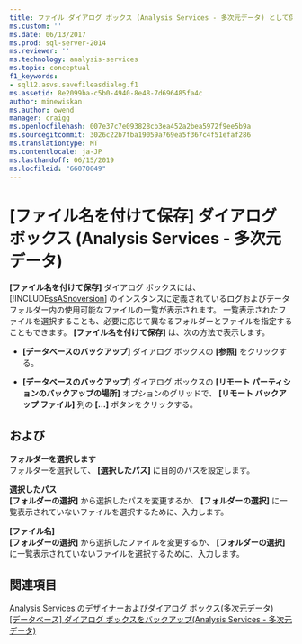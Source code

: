 ```yaml
---
title: ファイル ダイアログ ボックス (Analysis Services - 多次元データ) として保存 |Microsoft Docs
ms.custom: ''
ms.date: 06/13/2017
ms.prod: sql-server-2014
ms.reviewer: ''
ms.technology: analysis-services
ms.topic: conceptual
f1_keywords:
- sql12.asvs.savefileasdialog.f1
ms.assetid: 8e2099ba-c5b0-4940-8e48-7d696485fa4c
author: minewiskan
ms.author: owend
manager: craigg
ms.openlocfilehash: 007e37c7e093828cb3ea452a2bea5972f9ee5b9a
ms.sourcegitcommit: 3026c22b7fba19059a769ea5f367c4f51efaf286
ms.translationtype: MT
ms.contentlocale: ja-JP
ms.lasthandoff: 06/15/2019
ms.locfileid: "66070049"
---
```

# <a name="save-file-as-dialog-box-analysis-services---multidimensional-data"></a>[ファイル名を付けて保存] ダイアログ ボックス (Analysis Services - 多次元データ)
  **[ファイル名を付けて保存]** ダイアログ ボックスには、 [!INCLUDE[ssASnoversion](../includes/ssasnoversion-md.md)] のインスタンスに定義されているログおよびデータ フォルダー内の使用可能なファイルの一覧が表示されます。 一覧表示されたファイルを選択することも、必要に応じて異なるフォルダーとファイルを指定することもできます。 **[ファイル名を付けて保存]** は、次の方法で表示します。  
  
-   **[データベースのバックアップ]** ダイアログ ボックスの **[参照]** をクリックする。  
  
-   **[データベースのバックアップ]** ダイアログ ボックスの **[リモート パーティションのバックアップの場所]** オプションのグリッドで、 **[リモート バックアップ ファイル]** 列の **[...]** ボタンをクリックする。  
  
## <a name="options"></a>および  
 **フォルダーを選択します**  
 フォルダーを選択して、 **[選択したパス]** に目的のパスを設定します。  
  
 **選択したパス**  
 **[フォルダーの選択]** から選択したパスを変更するか、 **[フォルダーの選択]** に一覧表示されていないファイルを選択するために、入力します。  
  
 **[ファイル名]**  
 **[フォルダーの選択]** から選択したファイルを変更するか、 **[フォルダーの選択]** に一覧表示されていないファイルを選択するために、入力します。  
  
## <a name="see-also"></a>関連項目  
 [Analysis Services のデザイナーおよびダイアログ ボックス&#40;多次元データ&#41;](analysis-services-designers-and-dialog-boxes-multidimensional-data.md)   
 [[データベース] ダイアログ ボックスをバックアップ&#40;Analysis Services - 多次元データ&#41;](backup-database-dialog-box-analysis-services-multidimensional-data.md)  
  
  
